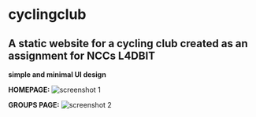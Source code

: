 # cyclingclub
## A static website for a cycling club created as an assignment for NCCs L4DBIT
**simple and minimal UI design**

**HOMEPAGE:**
![screenshot 1](https://cloud.githubusercontent.com/assets/15701207/26366405/a83e94e0-3ff3-11e7-8212-67380c0c9f84.png)






**GROUPS PAGE:**
![screenshot 2](https://cloud.githubusercontent.com/assets/15701207/26367823/934eed64-3ff8-11e7-8a9a-5f6d758e3f94.png)

